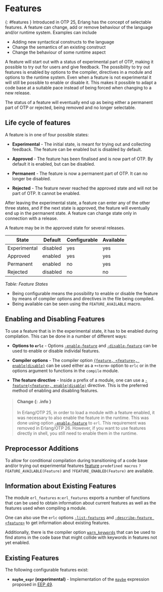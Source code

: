 <!--
%CopyrightBegin%

Copyright Ericsson AB 2023-2024. All Rights Reserved.

Licensed under the Apache License, Version 2.0 (the "License");
you may not use this file except in compliance with the License.
You may obtain a copy of the License at

    http://www.apache.org/licenses/LICENSE-2.0

Unless required by applicable law or agreed to in writing, software
distributed under the License is distributed on an "AS IS" BASIS,
WITHOUT WARRANTIES OR CONDITIONS OF ANY KIND, either express or implied.
See the License for the specific language governing permissions and
limitations under the License.

%CopyrightEnd%
-->
# Features

[](){: #features } Introduced in OTP 25, Erlang has the concept of selectable
features. A feature can change, add or remove behaviour of the language and/or
runtime system. Examples can include

- Adding new syntactical constructs to the language
- Change the semantics of an existing construct
- Change the behaviour of some runtime aspect

A feature will start out with a status of experimental part of OTP, making it
possible to try out for users and give feedback. The possibility to try out
features is enabled by options to the compiler, directives in a module and
options to the runtime system. Even when a feature is not experimental it will
still be possible to enable or disable it. This makes it possible to adapt a
code base at a suitable pace instead of being forced when changing to a new
release.

The status of a feature will eventually end up as being either a permanent part
of OTP or rejected, being removed and no longer selectable.

## Life cycle of features

A feature is in one of four possible states:

- **Experimental** - The initial state, is meant for trying out and collecting
  feedback. The feature can be enabled but is disabled by default.

- **Approved** - The feature has been finalised and is now part of OTP. By
  default it is enabled, but can be disabled.

- **Permanent** - The feature is now a permanent part of OTP. It can no longer
  be disabled.

- **Rejected** - The feature never reached the approved state and will not be
  part of OTP. It cannot be enabled.

After leaving the experimental state, a feature can enter any of the other three
states, and if the next state is approved, the feature will eventually end up in
the permanent state. A feature can change state only in connection with a
release.

A feature may be in the approved state for several releases.

| State        | Default  | Configurable | Available |
| ------------ | -------- | ------------ | --------- |
| Experimental | disabled | yes          | yes       |
| Approved     | enabled  | yes          | yes       |
| Permanent    | enabled  | no           | yes       |
| Rejected     | disabled | no           | no        |

_Table: Feature States_

- Being configurable means the possibility to enable or disable the feature by
  means of compiler options and directives in the file being compiled.
- Being available can be seen using the `FEATURE_AVAILABLE` macro.

## Enabling and Disabling Features

To use a feature that is in the experimental state, it has to be enabled during
compilation. This can be done in a number of different ways:

- **Options to `erlc`** - Options
  [`-enable-feature`](`e:erts:erlc_cmd.md#enable-feature`) and
  [`-disable-feature`](`e:erts:erlc_cmd.md#disable-feature`) can be used to
  enable or disable individal features.

- **Compiler options** - The compiler option
  [`{feature, <feature>, enable|disable}`](`m:compile#feature-option`) can be
  used either as a `+<term>` option to `erlc` or in the options argument to
  functions in the `compile` module.

- **The feature directive** - Inside a prefix of a module, one can use a
  [`-feature(<feature>, enable|disable)`](macros.md#feature-directive)
  directive. This is the preferred method of enabling and disabling features.

> #### Change {: .info }
>
> In Erlang/OTP 25, in order to load a module with a feature enabled, it was
> necessary to also enable the feature in the runtime. This was done using
> option [`-enable-feature`](`e:erts:erl_cmd.md#enable-feature`) to `erl`. This
> requirement was removed in Erlang/OTP 26. However, if you want to use features
> directly in shell, you still need to enable them in the runtime.

## Preprocessor Additions

To allow for conditional compilation during transitioning of a code base and/or
trying out experimental features
[feature](`e:system:macros.md#predefined-macros`) `predefined macros`
`?FEATURE_AVAILABLE(Feature)` and `?FEATURE_ENABLED(Feature)` are available.

## Information about Existing Features

The module `erl_features` `m:erl_features` exports a number of functions that
can be used to obtain information about current features as well as the features
used when compiling a module.

One can also use the `erlc` options
[`-list-features`](`e:erts:erlc_cmd.md#list-features`) and
[`-describe-feature <feature>`](`e:erts:erlc_cmd.md#describe-feature`) to get
information about existing features.

Additionally, there is the compiler option
[`warn_keywords`](`m:compile#warn-keywords`) that can be used to find atoms in
the code base that might collide with keywords in features not yet enabled.

## Existing Features

The following configurable features exist:

- **`maybe_expr` (experimental)** - Implementation of the
  [`maybe`](expressions.md#maybe) expression proposed in
  [EEP 49](https://www.erlang.org/eeps/eep-0049).
